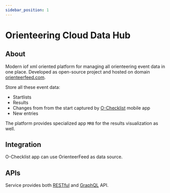 ```yaml
---
sidebar_position: 1
---
```

# Orienteering Cloud Data Hub
## About
Modern iof xml oriented platform for managing all orienteering event data in one place. Developed as open-source project and hosted on domain [orienteerfeed.com](https://orienteerfeed.com).

Store all these event data:
- Startlists
- Results
- Changes from from the start captured by [O-Checklist](https://stigning.se/checklist/help_en.html) mobile app
- New entries

The platform provides specialized app `MRB` for the results visualization as well.

## Integration
O-Checklist app can use OrienteerFeed as data source.

## APIs
Service provides both [RESTful](https://api.orienteerfeed.com/api-docs/) and [GraphQL](https://api.orienteerfeed.com/graphql) API.